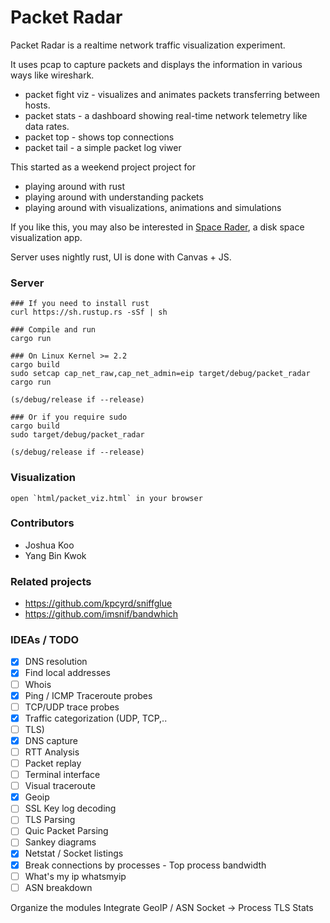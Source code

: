 # Packet Radar

Packet Radar is a realtime network traffic visualization experiment.

It uses pcap to capture packets and displays the information in various ways like wireshark.

- packet fight viz - visualizes and animates packets transferring between hosts.
- packet stats - a dashboard showing real-time network telemetry like data rates.
- packet top - shows top connections
- packet tail - a simple packet log viwer

This started as a weekend project project for
- playing around with rust
- playing around with understanding packets
- playing around with visualizations, animations and simulations

If you like this, you may also be interested in [Space Rader](https://github.com/zz85/space-radar), a disk space visualization app.

Server uses nightly rust, UI is done with Canvas + JS.

### Server

```
### If you need to install rust
curl https://sh.rustup.rs -sSf | sh

### Compile and run
cargo run

### On Linux Kernel >= 2.2
cargo build
sudo setcap cap_net_raw,cap_net_admin=eip target/debug/packet_radar
cargo run

(s/debug/release if --release)

### Or if you require sudo
cargo build
sudo target/debug/packet_radar

(s/debug/release if --release)
```

### Visualization

```
open `html/packet_viz.html` in your browser
```

### Contributors

- Joshua Koo
- Yang Bin Kwok

### Related projects
- https://github.com/kpcyrd/sniffglue
- https://github.com/imsnif/bandwhich

### IDEAs / TODO
- [x] DNS resolution
- [x] Find local addresses
- [ ] Whois
- [x] Ping / ICMP Traceroute probes
- [ ] TCP/UDP trace probes
- [x] Traffic categorization (UDP, TCP,..
- [ ] TLS)
- [x] DNS capture
- [ ] RTT Analysis
- [ ] Packet replay
- [ ] Terminal interface
- [ ] Visual traceroute
- [x] Geoip
- [ ] SSL Key log decoding
- [ ] TLS Parsing
- [ ] Quic Packet Parsing
- [ ] Sankey diagrams
- [x] Netstat / Socket listings
- [x] Break connections by processes - Top process bandwidth
- [ ] What's my ip whatsmyip
- [ ] ASN breakdown

Organize the modules
Integrate GeoIP / ASN
Socket -> Process
TLS Stats